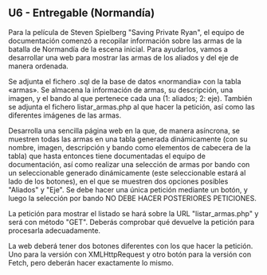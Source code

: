 ## U6 - Entregable (Normandía)

Para la película de Steven Spielberg "Saving Private Ryan", el equipo de documentación comenzó a recopilar información sobre las armas de la batalla de Normandía de la escena inicial. Para ayudarlos, vamos a desarrollar una web para mostrar las armas de los aliados y del eje de manera ordenada.

Se adjunta el fichero .sql de la base de datos «normandia» con la tabla «armas». Se almacena la información de armas, su descripción, una imagen, y el bando al que pertenece cada una (1: aliados; 2: eje). También se adjunta el fichero listar_armas.php al que hacer la petición, así como las diferentes imágenes de las armas.

Desarrolla una sencilla página web en la que, de manera asíncrona, se muestren todas las armas en una tabla generada dinámicamente (con su nombre, imagen, descripción y bando como elementos de cabecera de la tabla) que hasta entonces tiene documentadas el equipo de documentación, así como realizar una selección de armas por bando con un seleccionable generado dinámicamente (este seleccionable estará al lado de los botones), en el que se muestren dos opciones posibles "Aliados" y "Eje". Se debe hacer una única petición mediante un botón, y luego la selección por bando NO DEBE HACER POSTERIORES PETICIONES.

La petición para mostrar el listado se hará sobre la URL "listar_armas.php" y será con método "GET". Deberás comprobar qué devuelve la petición para procesarla adecuadamente.

La web deberá tener dos botones diferentes con los que hacer la petición. Uno para la versión con XMLHttpRequest y otro botón para la versión con Fetch, pero deberán hacer exactamente lo mismo.
